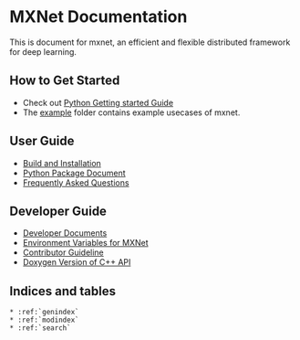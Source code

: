 MXNet Documentation
===================
This is document for mxnet, an efficient and flexible distributed framework for deep learning.

How to Get Started
------------------
* Check out [Python Getting started Guide](python/tutorial.md)
* The [example](../example) folder contains example usecases of mxnet.

User Guide
----------
* [Build and Installation](build.md)
* [Python Package Document](python/index.md)
* [Frequently Asked Questions](faq.md)

Developer Guide
---------------
* [Developer Documents](developer-guide/index.md)
* [Environment Variables for MXNet](env_var.md)
* [Contributor Guideline](contribute.md)
* [Doxygen Version of C++ API](https://mxnet.readthedocs.org/en/latest/doxygen)

Indices and tables
------------------

```eval_rst
* :ref:`genindex`
* :ref:`modindex`
* :ref:`search`
```
